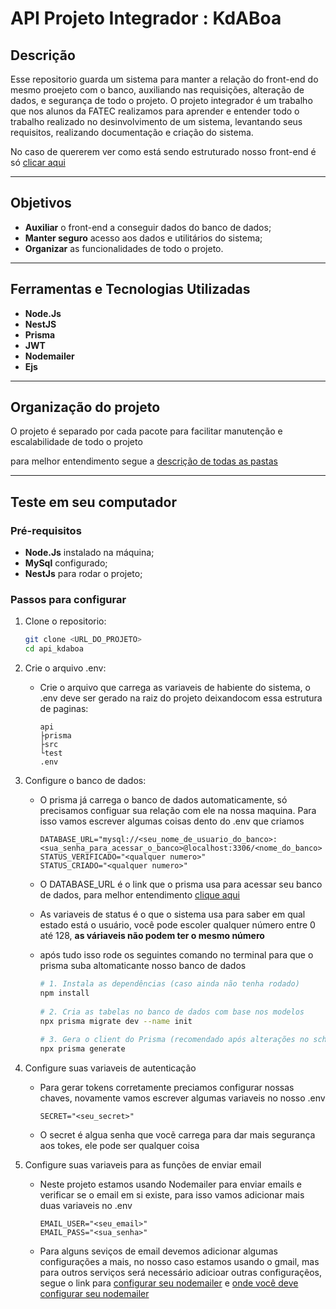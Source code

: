 # API Projeto Integrador : KdABoa

## Descrição
Esse repositorio guarda um sistema para manter a relação do front-end do mesmo proejeto com o banco, auxiliando nas requisições, alteração de dados, e segurança de todo o projeto. O projeto integrador é um trabalho que nos alunos da FATEC realizamos para aprender e entender todo o trabalho realizado no desinvolvimento de um sistema, levantando seus requisitos, realizando documentação e criação do sistema.

No caso de quererem ver como está sendo estruturado nosso front-end é só [clicar aqui](https://github.com/GustavoAzvdo/PI_KDaBoa)

---

## Objetivos
- **Auxiliar** o front-end a conseguir dados do banco de dados;
- **Manter seguro** acesso aos dados e utilitários do sistema;
- **Organizar** as funcionalidades de todo o projeto.

---

## Ferramentas e Tecnologias Utilizadas
- **Node.Js**
- **NestJS**
- **Prisma**
- **JWT**
- **Nodemailer**
- **Ejs**

---

## Organização do projeto
O projeto é separado por cada pacote para facilitar manutenção e escalabilidade de todo o projeto

para melhor entendimento segue a [descrição de todas as pastas](./STRUCTURE.md)

---

## Teste em seu computador

### Pré-requisitos
- **Node.Js** instalado na máquina;
- **MySql** configurado;
- **NestJs** para rodar o projeto;

### Passos para configurar
1. Clone o repositorio:
   ```bash
   git clone <URL_DO_PROJETO>
   cd api_kdaboa
   ```
   
2. Crie o arquivo .env:
   - Crie o arquivo que carrega as variaveis de habiente do sistema, o .env deve ser gerado na raiz do projeto deixandocom essa estrutura de paginas:
     ```
     api
     ├prisma
     ├src
     └test
     .env
     ```
3. Configure o banco de dados:
   - O prisma já carrega o banco de dados automaticamente, só precisamos configuar sua relação com ele na nossa maquina. Para isso vamos escrever algumas coisas dento do .env que criamos
     ```.env
     DATABASE_URL="mysql://<seu_nome_de_usuario_do_banco>:<sua_senha_para_acessar_o_banco>@localhost:3306/<nome_do_banco>
     STATUS_VERIFICADO="<qualquer numero>"
     STATUS_CRIADO="<qualquer numero>"
     ```

   - O DATABASE_URL é o link que o prisma usa para acessar seu banco de dados, para melhor entendimento [clique aqui](https://www.prisma.io/docs/getting-started/setup-prisma/start-from-scratch/relational-databases/connect-your-database-typescript-mysql)
   - As variaveis de status é o que o sistema usa para saber em qual estado está o usuário, você pode escoler qualquer número entre 0 até 128, **as váriaveis não podem ter o mesmo número**
  
   - após tudo isso rode os seguintes comando no terminal para que o prisma suba altomaticante nosso banco de dados
     ```bash
     # 1. Instala as dependências (caso ainda não tenha rodado)
     npm install
      
     # 2. Cria as tabelas no banco de dados com base nos modelos
     npx prisma migrate dev --name init
      
     # 3. Gera o client do Prisma (recomendado após alterações no schema)
     npx prisma generate
     ```
4. Configure suas variaveis de autenticação
   - Para gerar tokens corretamente preciamos configurar nossas chaves, novamente vamos escrever algumas variaveis no nosso .env
     ```.env
     SECRET="<seu_secret>"
     ```
   - O secret é algua senha que vocẽ carrega para dar mais segurança aos tokes, ele pode ser qualquer coisa

5. Configure suas variaveis para as funções de enviar email
   - Neste projeto estamos usando Nodemailer para enviar emails e verificar se o email em si existe, para isso vamos adicionar mais duas variaveis no .env
     ```.env
     EMAIL_USER="<seu_email>"
     EMAIL_PASS="<sua_senha>"
     ```
   - Para alguns seviços de email devemos adicionar algumas configurações a mais, no nosso caso estamos usando o gmail, mas para outros serviços será necessário adicioar outras configuraçẽos, segue o link para [configurar seu nodemailer](https://nodemailer.com/usage) e [onde você deve configurar seu nodemailer](https://github.com/Jhonathan-Will/api_kdaboa/blob/main/api/src/email/email.service.ts)
